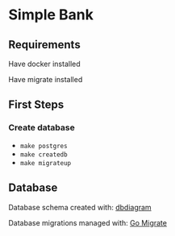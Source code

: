 # Simple Bank

## Requirements
Have docker installed

Have migrate installed

## First Steps

### Create database
- `make postgres`
- `make createdb`
- `make migrateup`


## Database

Database schema created with: [dbdiagram](https://dbdiagram.io/home)

Database migrations managed with: [Go Migrate](https://github.com/golang-migrate/migrate)

